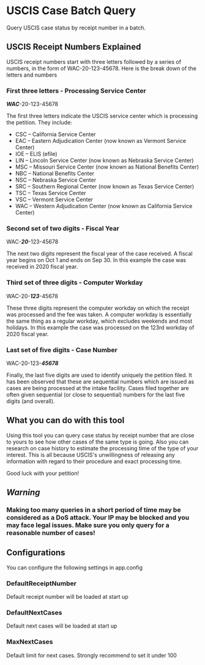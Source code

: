 # USCIS Case Batch Query

Query USCIS case status by receipt number in a batch. 

## USCIS Receipt Numbers Explained
USCIS receipt numbers start with three letters followed by a series of numbers, in the form of WAC-20-123-45678. Here is the break down of the letters and numbers

### First three letters - Processing Service Center 
***WAC***-20-123-45678

The first three letters indicate the USCIS service center which is processing the petition. They include:
- CSC – California Service Center
- EAC – Eastern Adjudication Center (now known as Vermont Service Center)
- IOE – ELIS (efile)
- LIN – Lincoln Service Center (now known as Nebraska Service Center)
- MSC – Missouri Service Center (now known as National Benefits Center)
- NBC – National Benefits Center
- NSC – Nebraska Service Center
- SRC – Southern Regional Center (now known as Texas Service Center)
- TSC – Texas Service Center
- VSC – Vermont Service Center
- WAC – Western Adjudication Center (now known as California Service Center)

### Second set of two digits - Fiscal Year
WAC-***20***-123-45678

The next two digits represent the fiscal year of the case received. A fiscal year begins on Oct 1 and ends on Sep 30. In this example the case was received in 2020 fiscal year.

### Third set of three digits - Computer Workday
WAC-20-***123***-45678

These three digits represent the computer workday on which the receipt was processed and the fee was taken. A computer workday is essentially the same thing as a regular workday, which excludes weekends and most holidays. In this example the case was processed on the 123rd workday of 2020 fiscal year.

### Last set of five digits - Case Number
WAC-20-123-***45678***

Finally, the last five digits are used to identify uniquely the petition filed. It has been observed that these are sequential numbers which are issued as cases are being processed at the intake facility. Cases filed together are often given sequential (or close to sequential) numbers for the last five digits (and overall).

## What you can do with this tool
Using this tool you can query case status by receipt number that are close to yours to see how other cases of the same type is going. Also you can research on case history to estimate the processing time of the type of your interest. This is all because USCIS's unwillingness of releasing any information with regard to their procedure and exact processing time.

Good luck with your petition!

## *Warning*
### Making too many queries in a short period of time may be considered as a DoS attack. Your IP may be blocked and you may face legal issues. Make sure you only query for a reasonable number of cases!

## Configurations
You can configure the following settings in app.config
### DefaultReceiptNumber
Default receipt number will be loaded at start up
### DefaultNextCases
Default next cases will be loaded at start up
### MaxNextCases
Default limit for next cases. Strongly recommend to set it under 100
